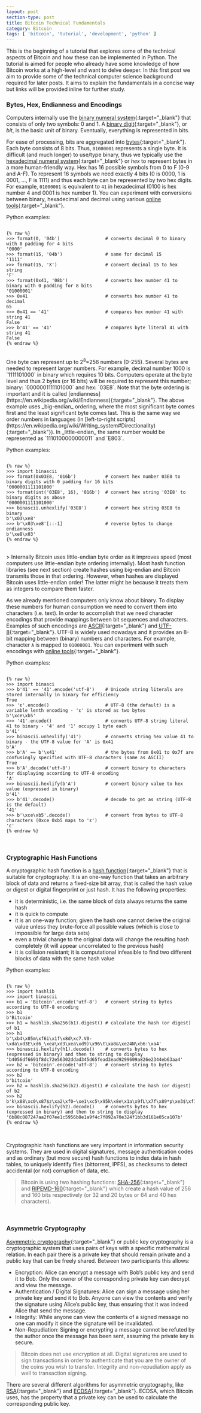 ```yaml
---
layout: post
section-type: post
title: Bitcoin Technical Fundamentals
category: Bitcoin
tags: [ 'bitcoin', 'tutorial', 'development', 'python' ]
---
```


This is the beginning of a tutorial that explores some of the technical aspects of Bitcoin and how these can be implemented in Python. The tutorial is aimed for people who already have some knowledge of how Bitcoin works at a high-level and want to delve deeper. In this first post we aim to provide some of the technical computer science background required for later posts. It aims to explain the fundamentals in a concise way but links will be provided inline for further study.

### Bytes, Hex, Endianness and Encodings
Computers internally use the [binary numeral system](https://en.wikipedia.org/wiki/Binary_number){:target="_blank"} that consists of only two symbols: 0 and 1. A [binary digit](https://en.wikipedia.org/wiki/Binary_number){:target="_blank"}, or _bit_, is the basic unit of binary. Eventually, everything is represented in bits.

For ease of processing, bits are aggregated into [bytes](https://en.wikipedia.org/wiki/Byte){:target="_blank"}. Each byte consists of 8 bits. Thus, `01000001` represents a single byte. It is difficult (and much longer) to use/type binary, thus we typically use the [hexadecimal numeral system](https://en.wikipedia.org/wiki/Hexadecimal){:target="_blank"} or _hex_ to represent bytes in a more human-friendly way. Hex has 16 possible symbols from 0 to F (0-9 and A-F). To represent 16 symbols we need exactly 4 bits (0 is 0000, 1 is 0001, ..., F is 1111) and thus each byte can be represented by two hex digits. For example, `01000001` is equivalent to `41` in hexadecimal (0100 is hex number 4 and 0001 is hex number 1). You can experiment with conversions between binary, hexadecimal and decimal using various [online tools](https://www.rapidtables.com/convert/number/binary-to-hex.html){:target="_blank"}.

Python examples:
<pre><code data-trim class="python">
{% raw %}
>>> format(0, '04b')                 # converts decimal 0 to binary with 0 padding for 4 bits
'0000'
>>> format(15, '04b')                # same for decimal 15
'1111'
>>> format(15, 'X')                  # convert decimal 15 to hex string
'F'
>>> format(0x41, '08b')              # converts hex number 41 to binary with 0 padding for 8 bits
'01000001'
>>> 0x41                             # converts hex number 41 to decimal
65
>>> 0x41 == '41'                     # compares hex number 41 with string 41
False
>>> b'41' == '41'                    # compares byte literal 41 with string 41
False
{% endraw %}
</code></pre>
<br/> 
One byte can represent up to 2<sup>8</sup>=256 numbers (0-255). Several bytes are needed to represent larger numbers. For example, decimal number 1000 is `1111101000` in binary which requires 10 bits. Computers operate at the byte level and thus 2 bytes (or 16 bits) will be required to represent this number; binary: `0000001111101000` and hex: `03E8`. Note that the byte ordering is important and it is called [endianness](https://en.wikipedia.org/wiki/Endianness){:target="_blank"}. The above example uses _big-endian_ ordering, where the most significant byte comes first and the least significant byte comes last. This is the same way we order numbers in languages (in [left-to-right scripts](https://en.wikipedia.org/wiki/Writing_system#Directionality){:target="_blank"}). In _little-endian_ the same number would be represented as `1110100000000011` and `E803`.

Python examples:
<pre><code data-trim class="python">
{% raw %}
>>> import binascii
>>> format(0x03E8, '016b')           # convert hex number 03E8 to binary digits with 0 padding for 16 bits
'0000001111101000'
>>> format(int('03E8', 16), '016b')  # convert hex string '03E8' to binary digits as above
'0000001111101000'
>>> binascii.unhexlify('03E8')       # convert hex string 03E8 to binary
b'\x03\xe8'
>>> b'\x03\xe8'[::-1]                # reverse bytes to change endianness
b'\xe8\x03'
{% endraw %}
</code></pre>
<br/>
> Internally Bitcoin uses little-endian byte order as it improves speed (most computers use little-endian byte ordering internally). Most hash function libraries (see next section) create hashes using big-endian and Bitcoin transmits those in that ordering. However, when hashes are displayed Bitcoin uses little-endian order! The latter might be because it treats them as integers to compare them faster.

As we already mentioned computers only know about binary. To display these numbers for human consumption we need to convert them into characters (i.e. text). In order to accomplish that we need character encodings that provide mappings between bit sequences and characters. Examples of such encodings are [ASCII](https://en.wikipedia.org/wiki/ASCII){:target="_blank"} and [UTF-8](https://en.wikipedia.org/wiki/UTF-8){:target="_blank"}. UTF-8 is widely used nowadays and it provides an 8-bit mapping between (binary) numbers and characters. For example,  character `A` is mapped to `01000001`. You can experiment with such encodings with [online tools](https://www.rapidtables.com/convert/number/ascii-to-binary.html){:target="_blank"}.

Python examples:
<pre><code data-trim class="python">
{% raw %}
>>> import binasci
>>> b'41' == '41'.encode('utf-8')    # Unicode string literals are stored internally in binary for efficiency
True
>>> 'ε'.encode()                     # UTF-8 (the default) is a variable lenth encoding - 'ε' is stored as two bytes
b'\xce\xb5'
>>> '41'.encode()                    # converts UTF-8 string literal 41 to binary - '4' and '1' occupy 1 byte each
b'41'
>>> binascii.unhexlify('41')         # converts string hex value 41 to binary - the UTF-8 value for 'A' is 0x41
b'A'
>>> b'A' == b'\x41'                  # the bytes from 0x01 to 0x7f are confusingly specified with UTF-8 characters (same as ASCII)
True
>>> b'A'.decode('utf-8')             # convert binary to characters for displaying according to UTF-8 encoding
'A'
>>> binascii.hexlify(b'A')           # convert binary value to hex value (expressed in binary)
b'41'
>>> b'41'.decode()                   # decode to get as string (UTF-8 is the default)
'41'
>>> b'\xce\xb5'.decode()             # convert from bytes to UTF-8 characters (0xce 0xb5 maps to 'ε')
'ε'
{% endraw %}
</code></pre>
<br/>

### Cryptographic Hash Functions
A cryptographic hash function is a [hash function](https://en.wikipedia.org/wiki/Hash_function){:target="_blank"} that is suitable for cryptography. It is an one-way function that takes an arbitrary block of data and returns a fixed-size bit array, that is called the hash value or digest or digital fingerprint or just hash. It has the following properties:

* it is deterministic, i.e. the same block of data always returns the same hash
* it is quick to compute
* it is an one-way function; given the hash one cannot derive the original value unless they brute-force all possible values (which is close to impossible for large data sets)
* even a trivial change to the original data will change the resulting hash completely (it will appear uncorrelated to the previous hash)
* it is collision resistant; it is computational infeasible to find two different blocks of data with the same hash value

Python examples:
<pre><code data-trim class="python">
{% raw %}
>>> import hashlib
>>> import binascii
>>> b1 = 'Bitcoin'.encode('utf-8')   # convert string to bytes according to UTF-8 encoding
>>> b1
b'Bitcoin'
>>> h1 = hashlib.sha256(b1).digest() # calculate the hash (or digest) of b1
>>> h1
b'\xb4\x05m\xf6i\x1f\x8d\xc7.V0-\xda\xd3E\xd6_\xea\xd3\xea\xd9)\x96\t\xa8&\xe24N\xb6:\xa4'
>>> binascii.hexlify(h1).decode()    # converts bytes to hex (expressed in binary) and then to string to display
'b4056df6691f8dc72e56302ddad345d65fead3ead9299609a826e2344eb63aa4'
>>> b2 = 'bitcoin'.encode('utf-8')   # convert string to bytes according to UTF-8 encoding
>>> b2
b'bitcoin'
>>> h2 = hashlib.sha256(b2).digest() # calculate the hash (or digest) of b2
>>> h2
b'k\x88\xc0\x87$z\xa2\xf0~\xe1\xc5\x95k\x8e\x1a\x9fL\x7f\x89*p\xe3$\xf1\xbb=\x16\x1e\x05\xca\x10{'
>>> binascii.hexlify(h2).decode()    # converts bytes to hex (expressed in binary) and then to string to display
'6b88c087247aa2f07ee1c5956b8e1a9f4c7f892a70e324f1bb3d161e05ca107b'
{% endraw %}
</code></pre>
<br/>

Cryptographic hash functions are very important in information security systems. They are used in digital signatures, message authentication codes and as ordinary (but more secure) hash functions to index data in hash tables, to uniquely identify files (bittorrent, IPFS), as checksums to detect accidental (or not) corruption of data, etc.

> Bitcoin is using two hashing functions: [SHA-256](https://en.wikipedia.org/wiki/SHA-2){:target="_blank"} and [RIPEMD-160](https://en.wikipedia.org/wiki/RIPEMD){:target="_blank"} which create a hash value of 256 and 160 bits respectively (or 32 and 20 bytes or 64 and 40 hex characters). 

<br/>

### Asymmetric Cryptography
[Asymmetric cryptography](https://en.wikipedia.org/wiki/Public-key_cryptography){:target="_blank"} or public key cryptography is a cryptographic system that uses pairs of keys with a specific mathematical relation. In each pair there is a private key that should remain private and a public key that can be freely shared. Between two participants this allows:

* Encryption: Alice can encrypt a message with Bob’s public key and send it to Bob. Only the owner of the corresponding private key can decrypt and view the message.
* Authentication / Digital Signatures: Alice can sign a message using her private key and send it to Bob. Anyone can view the contents and verify the signature using Alice’s public key, thus ensuring that it was indeed Alice that send the message.
* Integrity: While anyone can view the contents of a signed message no one can modify it since the signature will be invalidated.
* Non-Repudiation: Signing or encrypting a message cannot be refuted by the author once the message has been sent, assuming the private key is secure.

> Bitcoin does not use encryption at all. Digital signatures are used to sign transactions in order to authenticate that you are the owner of the coins you wish to transfer. Integrity and non-repudiation apply as well to transaction signing.

There are several different algorithms for asymmetric cryptography, like [RSA](https://en.wikipedia.org/wiki/RSA_(cryptosystem)){:target="_blank"} and [ECDSA](https://en.wikipedia.org/wiki/Elliptic_Curve_Digital_Signature_Algorithm){:target="_blank"}. ECDSA, which Bitcoin uses, has the property that a private key can be used to calculate the corresponding public key.

<br/>
